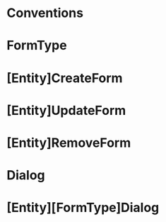 # Conventions

# FormType

# [Entity]CreateForm
# [Entity]UpdateForm
# [Entity]RemoveForm

# Dialog

# [Entity][FormType]Dialog